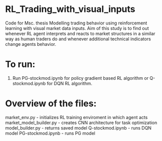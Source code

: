 # RL_Trading_with_visual_inputs
Code for Msc. thesis Modelling trading behavior using reinforcement learning with visual market data inputs. Aim of this study is to find out whenever RL agent interprets and reacts to market structures in a similar way as human traders do and whenever additional technical indicators change agents behavior.

# To run:
1. Run PG-stockmod.ipynb for policy gradient based RL algorithm or Q-stockmod.ipynb for DQN RL algorithm.

# Overview of the files:
market_env.py - initializes RL training enviroment in which agent acts
market_model_builder.py - creates CNN architecture for task optimization
model_builder.py - returns saved model
Q-stockmod.ipynb - runs DQN model
PG-stockmod.ipynb - runs PG model
